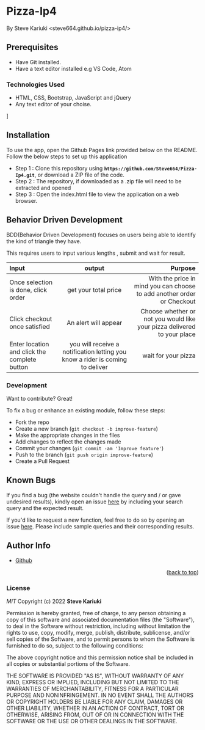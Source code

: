 # Pizza-Ip4
By Steve Kariuki
<steve664.github.io/pizza-ip4/>
## Prerequisites
- Have Git installed.
- Have a text editor installed e.g VS Code, Atom

### Technologies Used
- HTML, CSS, Bootstrap, JavaScript and jQuery
- Any text editor of your choise.

]
 ## Installation
 
To use the app, open the Github Pages link provided below on the README.
Follow the below steps to set up this application
* Step 1 : Clone this repository using **`https://github.com/Steve664/Pizza-Ip4.git`**, or download a ZIP file of the code.
* Step 2 : The repository, if downloaded as a .zip file will need to be extracted and opened
* Step 3 : Open the index.html file to view the application on a web browser.

## Behavior Driven Development
BDD(Behavior Driven Development) focuses on users being able to identify the kind of triangle they have.

This requires users to input various lengths , submit and wait for result.

| Input                                         |                                     output                                    |                                                                 Purpose |
| :-------------------------------------------- | :---------------------------------------------------------------------------: | ----------------------------------------------------------------------: |
| Once selection is done, click order           |                              get your total price                             |  With the price in mind you can choose to add another order or Checkout |
| Click checkout once satisfied                 |                              An alert will appear                             | Choose whether or not you would like your pizza delivered to your place |
| Enter location  and click the complete button | you will receive a notification letting you know a rider is coming to deliver |                                                     wait for your pizza |


### Development

Want to contribute? Great!

To fix a bug or enhance an existing module, follow these steps:

- Fork the repo
- Create a new branch (`git checkout -b improve-feature`)
- Make the appropriate changes in the files
- Add changes to reflect the changes made
- Commit your changes (`git commit -am 'Improve feature'`)
- Push to the branch (`git push origin improve-feature`)
- Create a Pull Request 

## Known Bugs

If you find a bug (the website couldn't handle the query and / or gave undesired results), kindly open an issue [here](https://google.com) by including your search query and the expected result.

If you'd like to request a new function, feel free to do so by opening an issue [here](https://google.com). Please include sample queries and their corresponding results.

## Author Info
<ul>
 <li><a href="https://github.com/Steve664?tab=repositories">Github</a></li>
</ul>
 <p align="right">(<a href="#top">back to top</a>)</p>


### License

*MIT*
Copyright (c) 2022 **Steve Kariuki**

Permission is hereby granted, free of charge, to any person obtaining a copy of this software and associated documentation files (the "Software"), to deal in the Software without restriction, including without limitation the rights to use, copy, modify, merge, publish, distribute, sublicense, and/or sell copies of the Software, and to permit persons to whom the Software is furnished to do so, subject to the following conditions:

The above copyright notice and this permission notice shall be included in all copies or substantial portions of the Software.

THE SOFTWARE IS PROVIDED "AS IS", WITHOUT WARRANTY OF ANY KIND, EXPRESS OR IMPLIED, INCLUDING BUT NOT LIMITED TO THE WARRANTIES OF MERCHANTABILITY, FITNESS FOR A PARTICULAR PURPOSE AND NONINFRINGEMENT. IN NO EVENT SHALL THE AUTHORS OR COPYRIGHT HOLDERS BE LIABLE FOR ANY CLAIM, DAMAGES OR OTHER LIABILITY, WHETHER IN AN ACTION OF CONTRACT, TORT OR OTHERWISE, ARISING FROM, OUT OF OR IN CONNECTION WITH THE SOFTWARE OR THE USE OR OTHER DEALINGS IN THE SOFTWARE.
